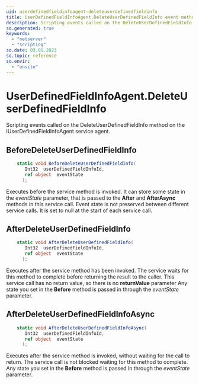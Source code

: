 ```yaml
---
uid: userdefinedfieldinfoagent-deleteuserdefinedfieldinfo
title: UserDefinedFieldInfoAgent.DeleteUserDefinedFieldInfo event method
description: Scripting events called on the DeleteUserDefinedFieldInfo method on the UserDefinedFieldInfoAgent service agent.
so.generated: true
keywords:
  - "netserver"
  - "scripting"
so.date: 03.01.2023
so.topic: reference
so.envir:
  - "onsite"
---
```

# UserDefinedFieldInfoAgent.DeleteUserDefinedFieldInfo

Scripting events called on the <see cref='M:SuperOffice.CRM.Services.IUserDefinedFieldInfoAgent.DeleteUserDefinedFieldInfo'>DeleteUserDefinedFieldInfo</see> method on the <see cref='IUserDefinedFieldInfoAgent'>IUserDefinedFieldInfoAgent</see>  service agent.

## BeforeDeleteUserDefinedFieldInfo
```cs
    static void BeforeDeleteUserDefinedFieldInfo(
       Int32  userDefinedFieldInfoId,
       ref object  eventState
      );
```
Executes before the service method is invoked.
It can store some state in the *eventState* parameter, that is passed to the **After** and **AfterAsync** methods in this service call.
Event state is not preserved between different service calls. It is set to null at the start of each service call.
## AfterDeleteUserDefinedFieldInfo
```cs
    static void AfterDeleteUserDefinedFieldInfo(
       Int32  userDefinedFieldInfoId,
       ref object  eventState
      );
```
Executes after the service method has been invoked. The service waits for this method to complete before returning the result to the caller.
This service call has no return value, so there is no **returnValue** parameter
Any state you set in the **Before** method is passed in through the *eventState* parameter.
## AfterDeleteUserDefinedFieldInfoAsync
```cs
    static void AfterDeleteUserDefinedFieldInfoAsync(
       Int32  userDefinedFieldInfoId,
       ref object  eventState
      );
```
Executes after the service method is invoked, without waiting for the call to return.
The service call is not blocked waiting for this method to complete.
Any state you set in the **Before** method is passed in through the *eventState* parameter.

